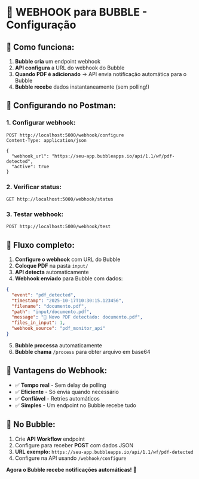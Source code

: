 # 🔔 WEBHOOK para BUBBLE - Configuração

## 🎯 **Como funciona:**

1. **Bubble cria** um endpoint webhook
2. **API configura** a URL do webhook do Bubble
3. **Quando PDF é adicionado** → API envia notificação automática para o Bubble
4. **Bubble recebe** dados instantaneamente (sem polling!)

## 📡 **Configurando no Postman:**

### 1. **Configurar webhook:**
```
POST http://localhost:5000/webhook/configure
Content-Type: application/json

{
  "webhook_url": "https://seu-app.bubbleapps.io/api/1.1/wf/pdf-detected",
  "active": true
}
```

### 2. **Verificar status:**
```
GET http://localhost:5000/webhook/status
```

### 3. **Testar webhook:**
```
POST http://localhost:5000/webhook/test
```

## 🔄 **Fluxo completo:**

1. **Configure o webhook** com URL do Bubble
2. **Coloque PDF** na pasta `input/`
3. **API detecta** automaticamente
4. **Webhook enviado** para Bubble com dados:

```json
{
  "event": "pdf_detected",
  "timestamp": "2025-10-17T10:30:15.123456",
  "filename": "documento.pdf",
  "path": "input/documento.pdf",
  "message": "📄 Novo PDF detectado: documento.pdf",
  "files_in_input": 1,
  "webhook_source": "pdf_monitor_api"
}
```

5. **Bubble processa** automaticamente
6. **Bubble chama** `/process` para obter arquivo em base64

## 🎯 **Vantagens do Webhook:**

- ✅ **Tempo real** - Sem delay de polling
- ✅ **Eficiente** - Só envia quando necessário  
- ✅ **Confiável** - Retries automáticos
- ✅ **Simples** - Um endpoint no Bubble recebe tudo

## 🔧 **No Bubble:**

1. Crie **API Workflow** endpoint
2. Configure para receber **POST** com dados JSON
3. **URL exemplo:** `https://seu-app.bubbleapps.io/api/1.1/wf/pdf-detected`
4. Configure na API usando `/webhook/configure`

**Agora o Bubble recebe notificações automáticas! 🎉**